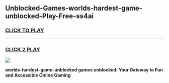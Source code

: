 
## Unblocked-Games-worlds-hardest-game-unblocked-Play-Free-ss4ai
<h3>
<a href="https://premium76.site?title=worlds-hardest-game-unblocked&ref=24M">CLICK TO PLAY</a></h3>
<hr>

<h3>
<a href="https://premium76.site?title=worlds-hardest-game-unblocked&ref=24M">CLICK 2 PLAY</a>
  
</h3>

<a href="https://premium76.site?title=worlds-hardest-game-unblocked&ref=24M"><img src="https://clearcache.store/games.png"></a>


**worlds-hardest-game-unblocked games unblocked: Your Gateway to Fun and Accessible Online Gaming**
